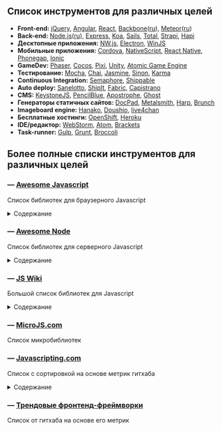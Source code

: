 ## Список инструментов для различных целей
* **Front-end:** 
[jQuery](https://jquery.com/), 
[Angular](https://angularjs.org/), 
[React](https://facebook.github.io/react/), 
[Backbone](http://backbonejs.org/)([ru](http://backbonejs.ru/)), 
[Meteor](https://www.meteor.com/)([ru](http://docs.meteor.com.ru/))
* **Back-end:** 
[Node.js](https://nodejs.org/)([ru](http://node-center.ru/)), 
[Express](http://expressjs.com/), 
[Koa](http://koajs.com/), 
[Sails](http://sailsjs.org/),
[Total](https://www.totaljs.com/),
[Strapi](http://strapi.io/),
[Hapi](http://hapijs.com/)
* **Десктопные приложения:** 
[NW.js](http://nwjs.io/), 
[Electron](http://electron.atom.io/), 
[WinJS](http://try.buildwinjs.com/)
* **Мобильные приложения:** 
[Cordova](https://cordova.apache.org/), 
[NativeScript](https://www.nativescript.org/),
[React Native](http://www.reactnative.com/), 
[Phonegap](http://phonegap.com/), 
[Ionic](http://ionicframework.com/)
* **GameDev:** 
[Phaser](http://phaser.io/), 
[Cocos](http://www.cocos2d-x.org/), 
[Pixi](http://www.pixijs.com/), 
[Unity](https://unity3d.com/ru/),
[Atomic Game Engine](http://atomicgameengine.com/)
* **Тестирование:**
[Mocha](https://mochajs.org/), 
[Chai](http://chaijs.com/), 
[Jasmine](http://jasmine.github.io/), 
[Sinon](http://sinonjs.org/),
[Karma](https://karma-runner.github.io/)
* **Continuous Integration:** 
[Semaphore](https://semaphoreci.com/), 
[Shippable](https://app.shippable.com/)
* **Auto deploy:**
[Sanelotto](http://sanelotto.info/),
[ShipIt](https://github.com/shipitjs/shipit/),
[Fabric](http://www.fabfile.org/),
[Capistrano](http://capistranorb.com/)
* **CMS:**
[KeystoneJS](http://keystonejs.com/),
[PencilBlue](https://pencilblue.org/),
[Apostrophe](http://apostrophenow.org/),
[Ghost](https://ghost.org/)
* **Генераторы статичных сайтов:** 
[DocPad](http://docpad.org/), 
[Metalsmith](http://www.metalsmith.io/), 
[Harp](http://harpjs.com/), 
[Brunch](http://brunch.io/)
* **Imageboard engine:**
[Hanako](http://hanako-imageboard.rhcloud.com/),
[Doushio](https://github.com/lalcmellkmal/doushio),
[live4chan](https://github.com/emgram769/live4chan)
* **Бесплатные хостинги:** 
[OpenShift](https://www.openshift.com), 
[Heroku](https://www.heroku.com/)
* **IDE/редактор:** 
[WebStorm](https://www.jetbrains.com/webstorm/), 
[Atom](https://atom.io/), 
[Brackets](http://brackets.io/)
* **Task-runner:** 
[Gulp](http://gulpjs.com/),
[Grunt](http://gruntjs.com/),
[Broccoli](https://github.com/broccolijs/broccoli)

## Более полные списки инструментов для различных целей
### — [Awesome Javascript](https://github.com/sorrycc/awesome-javascript/blob/master/README.md)
Список библиотек для браузерного Javascript
<details> 
  <summary>Содержание</summary>
  - Package Managers
  - Loaders
  - Bundlers
  - Testing Frameworks
  - QA Tools
  - MVC Frameworks and Libraries
  - Node-Powered CMS Frameworks
  - Templating Engines
  - Articles/Posts
  - Data Visualization
    - Timeline
    - Spreadsheet
  - Editors
  - Documentation
  - Utilities
    - Files
    - Functional Programming
    - Reactive Programming
    - Data Structure
    - Date
    - String
    - Number
    - Storage
    - Color
    - I18n And L10n
    - Class
    - Control Flow
    - Routing
    - Security
    - Log
    - RegExp
    - Media
    - Voice Command
    - API
    - Streaming
    - Vision Detection
    - Browser Detection
    - Benchmark
    - Machine Learning
  - UI
    - Code Highlighting
    - Loading Status
    - Validation
    - Keyboard Wrappers
    - Tours And Guides
    - Notifications
    - Sliders
    - Range Sliders
    - Form Widgets
    - Tips
    - Modals and Popups
    - Scroll
    - Menu
    - Table/Grid
    - Frameworks
    - Boilerplates
  - Gesture
  - Maps
  - Typography
  - Animations
  - Image processing
  - ES6
  - SDK
  - Misc
  - Podcasts
</details>
  
### — [Awesome Node](https://github.com/sindresorhus/awesome-nodejs/blob/master/readme.md)  
Список библиотек для серверного Javascript
<details> 
  <summary>Содержание</summary>
  - Packages
  	- Mad science
  	- Command-line apps
  	- Functional programming
  	- HTTP
  	- Debugging / Profiling
  	- Logging
  	- Command-line utilities
  	- Build tools
  	- Hardware
  	- Templating
  	- Web frameworks
  	- Documentation
  	- Filesystem
  	- Control flow
  	- Streams
  	- Real-time
  	- Image
  	- Text
  	- Number
  	- Math
  	- Date
  	- URL
  	- Data validation
  	- Parsing
  	- Humanize
  	- Compression
  	- Network
  	- Database
  	- Testing
  	- Security
  	- Benchmarking
  	- Minifiers
  	- Authentication
  	- Email
  	- Job queues
  	- Node.js management
  	- Polyfills
  	- Natural language processing
  	- Process management
  	- Automation
  	- AST
  	- Static site generators
  	- Content management systems
  	- Forum
  	- Blogging
  	- Weird
  	- Miscellaneous
  - Resources
  	- Tutorials
  	- Discovery
  	- Articles
  	- Newsletters
  	- Videos
  	- Podcasts
  	- Books
  	- Blogs
  	- Courses
  	- Cheatsheets
  	- Tools
  	- Community
  	- Miscellaneous
</details>
  
### — [JS Wiki](https://github.com/bebraw/jswiki/wiki)  
Большой список библиотек для Javascript
<details> 
  <summary>Содержание</summary>
  - Animation libraries
  - Application Frameworks
  - Async Control Flow Event Libraries
  - Audio libraries
  - Beginner's Resources
  - Boilerplates
  - Build utilities
  - Canvas wrappers
  - Class system
  - Code editors
  - Code protection
  - Color libraries
  - Data structures
  - Date libraries
  - Debugging Tools
  - Documentation Tools
  - Dom
  - File Formats
  - Functional programming
  - Game engine feature matrix
  - Game Engines
  - Game resources
  - Html5 Applications
  - I18n and l10n
  - Image manipulation
  - Keyboard wrappers
  - Live coding Tools
  - Loaders
  - Mapping libraries
  - Math libraries
  - Meta
  - Mobile frameworks
  - Mvc frameworks
  - Mvvm frameworks
  - Node.js
  - Notifications
  - Package managers
  - Parallax
  - Physics libraries
  - Presentation libraries
  - Ringo.js
  - Routing
  - Scene graphs
  - Selector libraries
  - ServerSide libraries
  - Session
  - Storage libraries
  - Strings
  - SVG libraries
  - Templating engines
  - test
  - test page
  - Testing frameworks
  - Timing
  - Toolkits
  - Touch
  - Ui libraries
  - Visualization libraries
  - WebGL
  - WYSIWYG editors

</details>
  
### — [MicroJS.com](http://microjs.com/)  
Список микробиблиотек
  
### — [Javascripting.com](http://www.javascripting.com/)  
Список с сортировкой на основе метрик гитхаба
<details> 
  <summary>Содержание</summary>
  - Animation
  - Application Tools
    - Frameworks
    - Loaders
    - Templating
    - Utilities
  - Audio
  - Development Aids
  - Dom
    - Frameworks
    - Utilities
  - Forms
  - Games
  - Helpers
    - Cross Browser
    - Object Extends
  - Images
    - Sliders and Displays
    - 2D Graphics
    - 3D Graphics
  - Data
  - Mobile and Touch
  - Typography
  - User Interface
  - Video
  - Miscellaneous
</details>
  
### — [Трендовые фронтенд-фреймворки](https://github.com/showcases/front-end-javascript-frameworks)  
Список от гитхаба на основе его метрик
